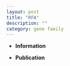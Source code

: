 ```yaml
---
layout: post
title: "RFA"
description: ""
category: gene family
---
```


* **Information**  

* **Publication**  


